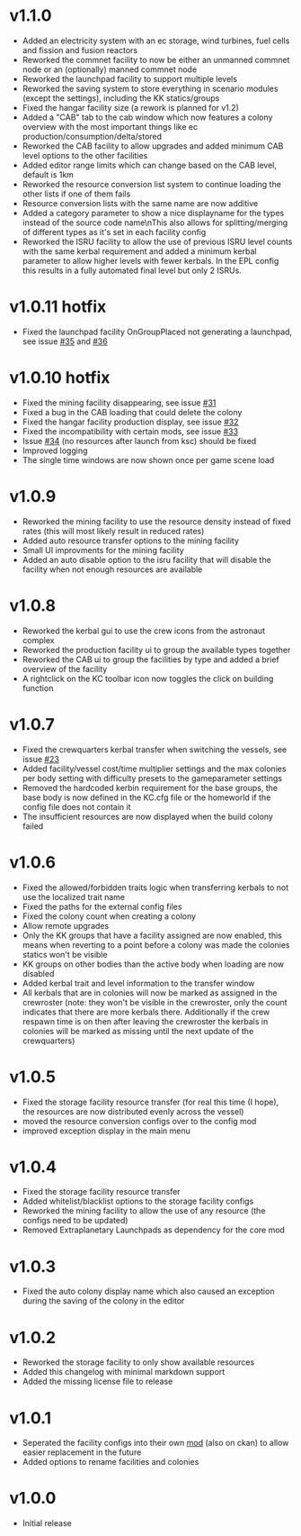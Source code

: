 # v1.1.0
- Added an electricity system with an ec storage, wind turbines, fuel cells and fission and fusion reactors
- Reworked the commnet facility to now be either an unmanned commnet node or an (optionally) manned commnet node
- Reworked the launchpad facility to support multiple levels
- Reworked the saving system to store everything in scenario modules (except the settings), including the KK statics/groups
- Fixed the hangar facility size (a rework is planned for v1.2)
- Added a "CAB" tab to the cab window which now features a colony overview with the most important things like ec production/consumption/delta/stored
- Reworked the CAB facility to allow upgrades and added minimum CAB level options to the other facilities
- Added editor range limits which can change based on the CAB level, default is 1km
- Reworked the resource conversion list system to continue loading the other lists if one of them fails
- Resource conversion lists with the same name are now additive
- Added a category parameter to show a nice displayname for the types instead of the source code name\nThis also allows for splitting/merging of different types as it's set in each facility config
- Reworked the ISRU facility to allow the use of previous ISRU level counts with the same kerbal requirement and added a minimum kerbal parameter to allow higher levels with fewer kerbals. In the EPL config this results in a fully automated final level but only 2 ISRUs.

# v1.0.11 hotfix
- Fixed the launchpad facility OnGroupPlaced not generating a launchpad, see issue [#35](https://github.com/KerbalColonies/KerbalColoniesCore/issues/35) and [#36](https://github.com/KerbalColonies/KerbalColoniesCore/issues/36)

# v1.0.10 hotfix
- Fixed the mining facility disappearing, see issue [#31](https://github.com/KerbalColonies/KerbalColoniesCore/issues/31)
- Fixed a bug in the CAB loading that could delete the colony
- Fixed the hangar facility production display, see issue [#32](https://github.com/KerbalColonies/KerbalColoniesCore/issues/32)
- Fixed the incompatibility with certain mods, see issue [#33](https://github.com/KerbalColonies/KerbalColoniesCore/issues/33)
- Issue [#34](https://github.com/KerbalColonies/KerbalColoniesCore/issues/34) (no resources after launch from ksc) should be fixed
- Improved logging
- The single time windows are now shown once per game scene load

# v1.0.9
- Reworked the mining facility to use the resource density instead of fixed rates (this will most likely result in reduced rates)
- Added auto resource transfer options to the mining facility
- Small UI improvments for the mining facility
- Added an auto disable option to the isru facility that will disable the facility when not enough resources are available

# v1.0.8
- Reworked the kerbal gui to use the crew icons from the astronaut complex
- Reworked the production facility ui to group the available types together
- Reworked the CAB ui to group the facilities by type and added a brief overview of the facility
- A rightclick on the KC toolbar icon now toggles the click on building function

# v1.0.7
- Fixed the crewquarters kerbal transfer when switching the vessels, see issue [#23](https://github.com/KerbalColonies/KerbalColoniesCore/issues/23)
- Added facility/vessel cost/time multiplier settings and the max colonies per body setting with difficulty presets to the gameparameter settings
- Removed the hardcoded kerbin requirement for the base groups, the base body is now defined in the KC.cfg file or the homeworld if the config file does not contain it
- The insufficient resources are now displayed when the build colony failed

# v1.0.6
- Fixed the allowed/forbidden traits logic when transferring kerbals to not use the localized trait name
- Fixed the paths for the external config files
- Fixed the colony count when creating a colony
- Allow remote upgrades
- Only the KK groups that have a facility assigned are now enabled, this means when reverting to a point before a colony was made the colonies statics won't be visible
- KK groups on other bodies than the active body when loading are now disabled
- Added kerbal trait and level information to the transfer window
- All kerbals that are in colonies will now be marked as assigned in the crewroster (note: they won't be visible in the crewroster, only the count indicates that there are more kerbals there. Additionally if the crew respawn time is on then after leaving the crewroster the kerbals in colonies will be marked as missing until the next update of the crewquarters)

# v1.0.5
- Fixed the storage facility resource transfer (for real this time (I hope), the resources are now distributed evenly across the vessel)
- moved the resource conversion configs over to the config mod
- improved exception display in the main menu

# v1.0.4
- Fixed the storage facility resource transfer
- Added whitelist/blacklist options to the storage facility configs
- Reworked the mining facility to allow the use of any resource (the configs need to be updated)
- Removed Extraplanetary Launchpads as dependency for the core mod

# v1.0.3
- Fixed the auto colony display name which also caused an exception during the saving of the colony in the editor

# v1.0.2
- Reworked the storage facility to only show available resources
- Added this changelog with minimal markdown support
- Added the missing license file to release

# v1.0.1
- Seperated the facility configs into their own [mod](https://spacedock.info/mod/3899/KerbalColonies-ExtraplanetaryLaunchpadsConfig) (also on ckan) to allow easier replacement in the future
- Added options to rename facilities and colonies

# v1.0.0
- Initial release